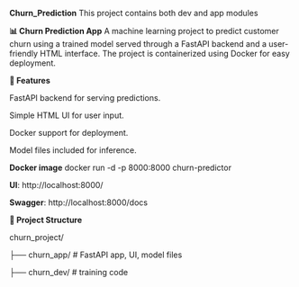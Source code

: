 **Churn_Prediction**
    This project contains both dev and app modules

**📊 Churn Prediction App**
        A machine learning project to predict customer churn using a trained model served through a FastAPI backend and a user-friendly HTML interface. The project is containerized using Docker for easy deployment.

**🔧 Features**

FastAPI backend for serving predictions.

Simple HTML UI for user input.

Docker support for deployment.

Model files included for inference.

**Docker image**
      docker run -d -p 8000:8000 churn-predictor

**UI**: http://localhost:8000/

**Swagger**: http://localhost:8000/docs

**📁 Project Structure**

churn_project/

├── churn_app/ # FastAPI app, UI, model files

├── churn_dev/ # training code
